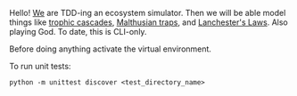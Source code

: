 Hello! [We](https://github.com/orgs/ecosystem-people/people) are TDD-ing an ecosystem simulator. Then we will be able model things like [trophic cascades](https://en.wikipedia.org/wiki/Trophic_cascade), [Malthusian traps](https://en.wikipedia.org/wiki/Malthusian_trap), and [Lanchester's Laws](https://en.wikipedia.org/wiki/Lanchester%27s_laws). Also playing God. To date, this is CLI-only.

Before doing anything activate the virtual environment.

To run unit tests:
```
python -m unittest discover <test_directory_name>
```
